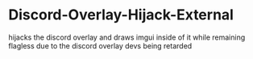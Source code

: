# Discord-Overlay-Hijack-External
hijacks the discord overlay and draws imgui inside of it while remaining flagless due to the discord overlay devs being retarded
